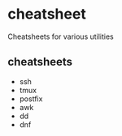 # cheatsheet
Cheatsheets for various utilities

## cheatsheets
  * ssh
  * tmux
  * postfix
  * awk
  * dd
  * dnf

